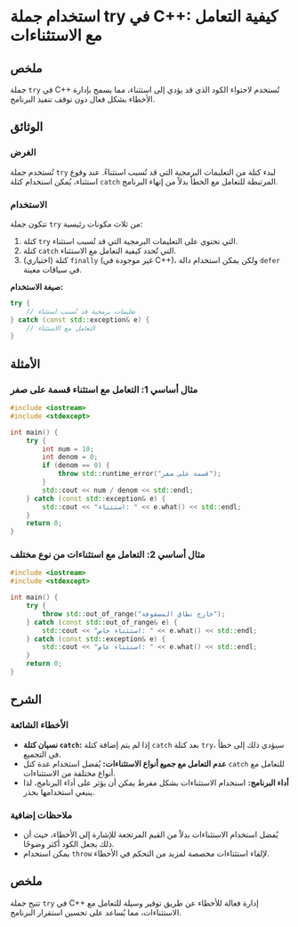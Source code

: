 <!--
Meta Description: # استخدام جملة try في C++: كيفية التعامل مع الاستثناءات ## ملخص جملة `try` في C++ تُستخدم لاحتواء الكود الذي قد يؤدي إلى استثناء، مما يسمح بإدارة الأخ...
Meta Keywords: std, try, استثناء, catch, كتلة
-->

# استخدام جملة try في C++: كيفية التعامل مع الاستثناءات

## ملخص
جملة `try` في C++ تُستخدم لاحتواء الكود الذي قد يؤدي إلى استثناء، مما يسمح بإدارة الأخطاء بشكل فعال دون توقف تنفيذ البرنامج.

## الوثائق
### الغرض
تُستخدم جملة `try` لبدء كتلة من التعليمات البرمجية التي قد تُسبب استثناءً. عند وقوع استثناء، يُمكن استخدام كتلة `catch` المرتبطة للتعامل مع الخطأ بدلاً من إنهاء البرنامج.

### الاستخدام
تتكون جملة `try` من ثلاث مكونات رئيسية:
1. كتلة `try` التي تحتوي على التعليمات البرمجية التي قد تُسبب استثناء.
2. كتلة `catch` التي تُحدد كيفية التعامل مع الاستثناء.
3. (اختياري) كتلة `finally` (غير موجودة في C++)، ولكن يمكن استخدام دالة `defer` في سياقات معينة.

**صيغة الاستخدام:**
```cpp
try {
    // تعليمات برمجية قد تُسبب استثناء
} catch (const std::exception& e) {
    // التعامل مع الاستثناء
}
```

## الأمثلة
### مثال أساسي 1: التعامل مع استثناء قسمة على صفر
```cpp
#include <iostream>
#include <stdexcept>

int main() {
    try {
        int num = 10;
        int denom = 0;
        if (denom == 0) {
            throw std::runtime_error("قسمة على صفر");
        }
        std::cout << num / denom << std::endl;
    } catch (const std::exception& e) {
        std::cout << "استثناء: " << e.what() << std::endl;
    }
    return 0;
}
```

### مثال أساسي 2: التعامل مع استثناءات من نوع مختلف
```cpp
#include <iostream>
#include <stdexcept>

int main() {
    try {
        throw std::out_of_range("خارج نطاق المصفوفة");
    } catch (const std::out_of_range& e) {
        std::cout << "استثناء خاص: " << e.what() << std::endl;
    } catch (const std::exception& e) {
        std::cout << "استثناء عام: " << e.what() << std::endl;
    }
    return 0;
}
```

## الشرح
### الأخطاء الشائعة
- **نسيان كتلة `catch`:** إذا لم يتم إضافة كتلة `catch` بعد كتلة `try`، سيؤدي ذلك إلى خطأ في التجميع.
- **عدم التعامل مع جميع أنواع الاستثناءات:** يُفضل استخدام عدة كتل `catch` للتعامل مع أنواع مختلفة من الاستثناءات.
- **أداء البرنامج:** استخدام الاستثناءات بشكل مفرط يمكن أن يؤثر على أداء البرنامج، لذا ينبغي استخدامها بحذر.

### ملاحظات إضافية
- يُفضل استخدام الاستثناءات بدلاً من القيم المرتجعة للإشارة إلى الأخطاء، حيث أن ذلك يجعل الكود أكثر وضوحًا.
- يمكن استخدام `throw` لإلقاء استثناءات مخصصة لمزيد من التحكم في الأخطاء.

## ملخص
تتيح جملة `try` في C++ إدارة فعالة للأخطاء عن طريق توفير وسيلة للتعامل مع الاستثناءات، مما يُساعد على تحسين استقرار البرنامج.